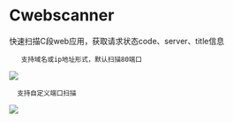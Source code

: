 # Cwebscanner
快速扫描C段web应用，获取请求状态code、server、title信息
        
       支持域名或ip地址形式，默认扫描80端口
![](https://github.com/se55i0n/Cwebscanner/blob/master/Snip20171025_41.png)
      
      支持自定义端口扫描
![](https://github.com/se55i0n/Cwebscanner/blob/master/Snip20171025_42.png)
